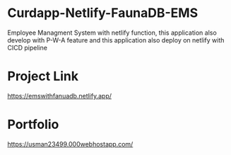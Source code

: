 # Curdapp-Netlify-FaunaDB-EMS
Employee Managment System with netlify function, this application also develop with P-W-A feature and this application also deploy on netlify with CICD pipeline
# Project Link
https://emswithfanuadb.netlify.app/
# Portfolio
https://usman23499.000webhostapp.com/
